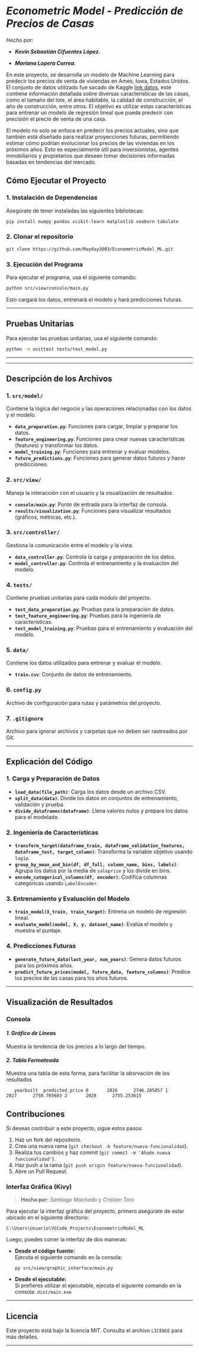 # _Econometric Model - Predicción de Precios de Casas_

_Hecho por:_

- **_Kevin Sebastián Cifuentes López._**

- **_Mariana Lopera Correa._**

En este proyecto, se desarrolla un modelo de Machine Learning para predecir los precios de venta de viviendas en Ames, Iowa, Estados Unidos. El conjunto de datos utilizado fue sacado de Kaggle [link datos](https://www.kaggle.com/competitions/house-prices-advanced-regression-techniques/code), este contiene información detallada sobre diversas características de las casas, como el tamaño del lote, el área habitable, la calidad de construcción, el año de construcción, entre otros. El objetivo es utilizar estas características para entrenar un modelo de regresión lineal que pueda predecir con precisión el precio de venta de una casa.

El modelo no solo se enfoca en predecir los precios actuales, sino que también está diseñado para realizar proyecciones futuras, permitiendo estimar cómo podrían evolucionar los precios de las viviendas en los próximos años. Esto es especialmente útil para inversionistas, agentes inmobiliarios y propietarios que deseen tomar decisiones informadas basadas en tendencias del mercado.

## **Cómo Ejecutar el Proyecto**

### **1. Instalación de Dependencias**

Asegúrate de tener instaladas las siguientes bibliotecas:

```bash
pip install numpy pandas scikit-learn matplotlib seaborn tabulate
```

### **2. Clonar el repositorio**

```bash
git clone https://github.com/Mayday3003/EconometricModel_ML.git
```

### **3. Ejecución del Programa**

Para ejecutar el programa, usa el siguiente comando:

```bash
python src/view/console/main.py
```

Esto cargará los datos, entrenará el modelo y hará predicciones futuras.

---

## **Pruebas Unitarias**

Para ejecutar las pruebas unitarias, usa el siguiente comando:

```bash
python -m unittest tests/test_model.py
```

---

---

## **Descripción de los Archivos**

### **1. `src/model/`**

Contiene la lógica del negocio y las operaciones relacionadas con los datos y el modelo.

- **`data_preparation.py`**: Funciones para cargar, limpiar y preparar los datos.
- **`feature_engineering.py`**: Funciones para crear nuevas características (features) y transformar los datos.
- **`model_training.py`**: Funciones para entrenar y evaluar modelos.
- **`future_predictions.py`**: Funciones para generar datos futuros y hacer predicciones.

### **2. `src/view/`**

Maneja la interacción con el usuario y la visualización de resultados.

- **`console/main.py`**: Punto de entrada para la interfaz de consola.
- **`results/visualization.py`**: Funciones para visualizar resultados (gráficos, métricas, etc.).

### **3. `src/controller/`**

Gestiona la comunicación entre el modelo y la vista.

- **`data_controller.py`**: Controla la carga y preparación de los datos.
- **`model_controller.py`**: Controla el entrenamiento y la evaluación del modelo.

### **4. `tests/`**

Contiene pruebas unitarias para cada módulo del proyecto.

- **`test_data_preparation.py`**: Pruebas para la preparación de datos.
- **`test_feature_engineering.py`**: Pruebas para la ingeniería de características.
- **`test_model_training.py`**: Pruebas para el entrenamiento y evaluación del modelo.

### **5. `data/`**

Contiene los datos utilizados para entrenar y evaluar el modelo.

- **`train.csv`**: Conjunto de datos de entrenamiento.

### **6. `config.py`**

Archivo de configuración para rutas y parámetros del proyecto.

### **7. `.gitignore`**

Archivo para ignorar archivos y carpetas que no deben ser rastreados por Git.

---

## **Explicación del Código**

### **1. Carga y Preparación de Datos**

- **`load_data(file_path)`**: Carga los datos desde un archivo CSV.
- **`split_data(data)`**: Divide los datos en conjuntos de entrenamiento, validación y prueba.
- **`divide_dataframes(dataframe)`**: Llena valores nulos y prepara los datos para el modelado.

### **2. Ingeniería de Características**

- **`transform_target(dataframe_train, dataframe_validation_features, dataframe_test, target_column)`**: Transforma la variable objetivo usando `log1p`.
- **`group_by_mean_and_bin(df, df_full, column_name, bins, labels)`**: Agrupa los datos por la media de `saleprice` y los divide en bins.
- **`encode_categorical_columns(df, encoder)`**: Codifica columnas categóricas usando `LabelEncoder`.

### **3. Entrenamiento y Evaluación del Modelo**

- **`train_model(X_train, train_target)`**: Entrena un modelo de regresión lineal.
- **`evaluate_model(model, X, y, dataset_name)`**: Evalúa el modelo y muestra el puntaje.

### **4. Predicciones Futuras**

- **`generate_future_data(last_year, num_years)`**: Genera datos futuros para los próximos años.
- **`predict_future_prices(model, future_data, feature_columns)`**: Predice los precios de las casas para los años futuros.

---

## **Visualización de Resultados**

### **Consola**

#### _1. Gráfico de Líneas_

Muestra la tendencia de los precios a lo largo del tiempo.

#### _2. Tabla Formateada_

Muestra una tabla de esta forma, para facilitar la obsrvación de los resultados

`   yearbuilt  predicted_price
0       2026      2746.285057
1       2027      2750.765683
2       2028      2755.253615`


## **Contribuciones**

Si deseas contribuir a este proyecto, sigue estos pasos:

1. Haz un fork del repositorio.
2. Crea una nueva rama (`git checkout -b feature/nueva-funcionalidad`).
3. Realiza tus cambios y haz commit (`git commit -m 'Añade nueva funcionalidad'`).
4. Haz push a la rama (`git push origin feature/nueva-funcionalidad`).
5. Abre un Pull Request.

### **Interfaz Gráfica (Kivy)**

> **Hecha por:** _Santiago Machado_ y _Cristian Toro_

Para ejecutar la interfaz gráfica del proyecto, primero asegúrate de estar ubicado en el siguiente directorio:

```C:\Users\Usuario\VSCode_Projects\EconometricModel_ML```

Luego, puedes correr la interfaz de dos maneras:

- **Desde el código fuente:**  
  Ejecuta el siguiente comando en la consola:

  ```py src/view/graphic_interface/main.py```

- **Desde el ejecutable:**  
  Si prefieres utilizar el ejecutable, ejecuta el siguiente comando en la consola:
  `dist/main.exe`

---

## **Licencia**

Este proyecto está bajo la licencia MIT. Consulta el archivo `LICENSE` para más detalles.

---
